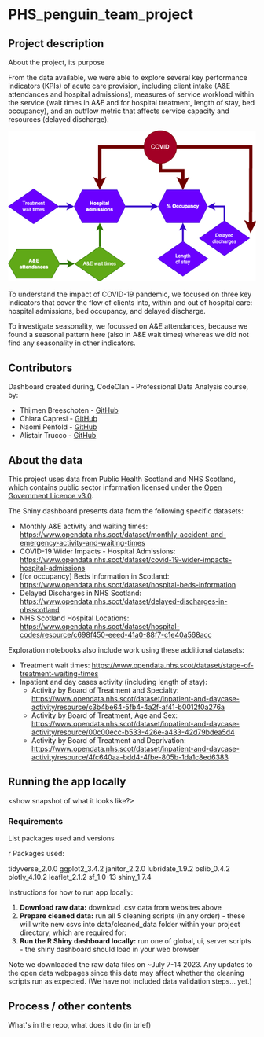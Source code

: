# PHS_penguin_team_project
 
## Project description

About the project, its purpose


From the data available, we were able to explore several key performance indicators (KPIs) of acute care provision, including client intake (A&E attendances and hospital admissions), measures of service workload within the service (wait times in A&E and for hospital treatment, length of stay, bed occupancy), and an outflow metric that affects service capacity and resources (delayed discharge).

![Key indicators of acute care provision included in the available datasets](images/covid_kpis_all.drawio.png)

To understand the impact of COVID-19 pandemic, we focused on three key indicators that cover the flow of clients into, within and out of hospital care: hospital admissions, bed occupancy, and delayed discharge.

To investigate seasonality, we focussed on A&E attendances, because we found a seasonal pattern here (also in A&E wait times) whereas we did not find any seasonality in other indicators.


## Contributors

Dashboard created during, CodeClan - Professional Data Analysis course, by:

* Thijmen Breeschoten - [GitHub](https://github.com/Thijmen18?tab=repositories)
* Chiara Capresi - [GitHub](https://github.com/ChiaraCapresi?tab=repositories)
* Naomi Penfold - [GitHub](https://github.com/npscience?tab=repositories)
* Alistair Trucco - [GitHub](https://github.com/the-deadly-c0w?tab=repositories)

## About the data
 
This project uses data from Public Health Scotland and NHS Scotland, which contains public sector information licensed under the [Open Government Licence v3.0](https://www.nationalarchives.gov.uk/doc/open-government-licence/version/3/).

The Shiny dashboard presents data from the following specific datasets: 

* Monthly A&E activity and waiting times: https://www.opendata.nhs.scot/dataset/monthly-accident-and-emergency-activity-and-waiting-times  
* COVID-19 Wider Impacts - Hospital Admissions: https://www.opendata.nhs.scot/dataset/covid-19-wider-impacts-hospital-admissions 
* [for occupancy] Beds Information in Scotland: https://www.opendata.nhs.scot/dataset/hospital-beds-information 
* Delayed Discharges in NHS Scotland: https://www.opendata.nhs.scot/dataset/delayed-discharges-in-nhsscotland
* NHS Scotland Hospital Locations:
https://www.opendata.nhs.scot/dataset/hospital-codes/resource/c698f450-eeed-41a0-88f7-c1e40a568acc

Exploration notebooks also include work using these additional datasets:

* Treatment wait times: https://www.opendata.nhs.scot/dataset/stage-of-treatment-waiting-times
* Inpatient and day cases activity (including length of stay):
  * Activity by Board of Treatment and Specialty: https://www.opendata.nhs.scot/dataset/inpatient-and-daycase-activity/resource/c3b4be64-5fb4-4a2f-af41-b0012f0a276a
  * Activity by Board of Treatment, Age and Sex: https://www.opendata.nhs.scot/dataset/inpatient-and-daycase-activity/resource/00c00ecc-b533-426e-a433-42d79bdea5d4
  * Activity by Board of Treatment and Deprivation: https://www.opendata.nhs.scot/dataset/inpatient-and-daycase-activity/resource/4fc640aa-bdd4-4fbe-805b-1da1c8ed6383

## Running the app locally

<show snapshot of what it looks like?>

### Requirements

List packages used and versions

r Packages used:

tidyverse_2.0.0
ggplot2_3.4.2
janitor_2.2.0
lubridate_1.9.2
bslib_0.4.2 
plotly_4.10.2
leaflet_2.1.2
sf_1.0-13 
shiny_1.7.4


Instructions for how to run app locally:

1. **Download raw data:** download .csv data from websites above 
2. **Prepare cleaned data:** run all 5 cleaning scripts (in any order) - these will write new csvs into data/cleaned_data folder within your project directory, which are required for:
3. **Run the R Shiny dashboard locally:** run one of global, ui, server scripts - the shiny dashboard should load in your web browser

Note we downloaded the raw data files on ~July 7-14 2023. Any updates to the open data webpages since this date may affect whether the cleaning scripts run as expected. (We have not included data validation steps... yet.)


## Process / other contents

What's in the repo, what does it do (in brief)

